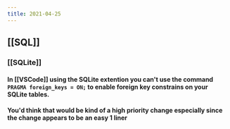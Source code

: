 ```yaml
---
title: 2021-04-25
---
```


## [[SQL]]
### [[SQLite]]
#### In [[VSCode]] using the SQLite extention you can't use the command `PRAGMA foreign_keys = ON;` to enable foreign key constrains on your SQLite tables.
#### You'd think that would be kind of a high priority change especially since the change appears to be an easy 1 liner
